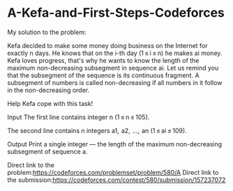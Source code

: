 # A-Kefa-and-First-Steps-Codeforces

My solution to the problem:

Kefa decided to make some money doing business on the Internet for exactly n days. He knows that on the i-th day (1 ≤ i ≤ n) he makes ai money. Kefa loves progress, that's why he wants to know the length of the maximum non-decreasing subsegment in sequence ai. Let us remind you that the subsegment of the sequence is its continuous fragment. A subsegment of numbers is called non-decreasing if all numbers in it follow in the non-decreasing order.

Help Kefa cope with this task!

Input
The first line contains integer n (1 ≤ n ≤ 105).

The second line contains n integers a1,  a2,  ...,  an (1 ≤ ai ≤ 109).

Output
Print a single integer — the length of the maximum non-decreasing subsegment of sequence a.

Direct link to the problem:https://codeforces.com/problemset/problem/580/A
Direct link to the submission:https://codeforces.com/contest/580/submission/157237072
